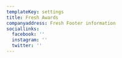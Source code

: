 ```yaml
---
templateKey: settings
title: Fresh Awards
companyaddress: Fresh Footer information
sociallinks:
  facebook: ''
  instagram: ''
  twitter: ''
---
```


